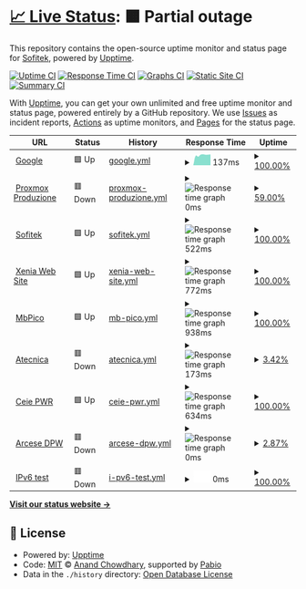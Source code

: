 # [📈 Live Status](https://status.sofitek.it): <!--live status--> **🟧 Partial outage**

This repository contains the open-source uptime monitor and status page for [Sofitek](https://status.sofitek.it), powered by [Upptime](https://github.com/upptime/upptime).

[![Uptime CI](https://github.com/Sofitek/upptime/workflows/Uptime%20CI/badge.svg)](https://github.com/Sofitek/upptime/actions?query=workflow%3A%22Uptime+CI%22)
[![Response Time CI](https://github.com/Sofitek/upptime/workflows/Response%20Time%20CI/badge.svg)](https://github.com/Sofitek/upptime/actions?query=workflow%3A%22Response+Time+CI%22)
[![Graphs CI](https://github.com/Sofitek/upptime/workflows/Graphs%20CI/badge.svg)](https://github.com/Sofitek/upptime/actions?query=workflow%3A%22Graphs+CI%22)
[![Static Site CI](https://github.com/Sofitek/upptime/workflows/Static%20Site%20CI/badge.svg)](https://github.com/Sofitek/upptime/actions?query=workflow%3A%22Static+Site+CI%22)
[![Summary CI](https://github.com/Sofitek/upptime/workflows/Summary%20CI/badge.svg)](https://github.com/Sofitek/upptime/actions?query=workflow%3A%22Summary+CI%22)

With [Upptime](https://upptime.js.org), you can get your own unlimited and free uptime monitor and status page, powered entirely by a GitHub repository. We use [Issues](https://github.com/Sofitek/upptime/issues) as incident reports, [Actions](https://github.com/Sofitek/upptime/actions) as uptime monitors, and [Pages](https://status.sofitek.it) for the status page.

<!--start: status pages-->
<!-- This summary is generated by Upptime (https://github.com/upptime/upptime) -->
<!-- Do not edit this manually, your changes will be overwritten -->
<!-- prettier-ignore -->
| URL | Status | History | Response Time | Uptime |
| --- | ------ | ------- | ------------- | ------ |
| <img alt="" src="https://icons.duckduckgo.com/ip3/www.google.com.ico" height="13"> [Google](https://www.google.com) | 🟩 Up | [google.yml](https://github.com/sofitekit/upptime/commits/HEAD/history/google.yml) | <details><summary><img alt="Response time graph" src="./graphs/google/response-time-week.png" height="20"> 137ms</summary><br><a href="https://status.sofitek.it/history/google"><img alt="Response time 137" src="https://img.shields.io/endpoint?url=https%3A%2F%2Fraw.githubusercontent.com%2Fsofitekit%2Fupptime%2FHEAD%2Fapi%2Fgoogle%2Fresponse-time.json"></a><br><a href="https://status.sofitek.it/history/google"><img alt="24-hour response time 137" src="https://img.shields.io/endpoint?url=https%3A%2F%2Fraw.githubusercontent.com%2Fsofitekit%2Fupptime%2FHEAD%2Fapi%2Fgoogle%2Fresponse-time-day.json"></a><br><a href="https://status.sofitek.it/history/google"><img alt="7-day response time 137" src="https://img.shields.io/endpoint?url=https%3A%2F%2Fraw.githubusercontent.com%2Fsofitekit%2Fupptime%2FHEAD%2Fapi%2Fgoogle%2Fresponse-time-week.json"></a><br><a href="https://status.sofitek.it/history/google"><img alt="30-day response time 137" src="https://img.shields.io/endpoint?url=https%3A%2F%2Fraw.githubusercontent.com%2Fsofitekit%2Fupptime%2FHEAD%2Fapi%2Fgoogle%2Fresponse-time-month.json"></a><br><a href="https://status.sofitek.it/history/google"><img alt="1-year response time 137" src="https://img.shields.io/endpoint?url=https%3A%2F%2Fraw.githubusercontent.com%2Fsofitekit%2Fupptime%2FHEAD%2Fapi%2Fgoogle%2Fresponse-time-year.json"></a></details> | <details><summary><a href="https://status.sofitek.it/history/google">100.00%</a></summary><a href="https://status.sofitek.it/history/google"><img alt="All-time uptime 100.00%" src="https://img.shields.io/endpoint?url=https%3A%2F%2Fraw.githubusercontent.com%2Fsofitekit%2Fupptime%2FHEAD%2Fapi%2Fgoogle%2Fuptime.json"></a><br><a href="https://status.sofitek.it/history/google"><img alt="24-hour uptime 100.00%" src="https://img.shields.io/endpoint?url=https%3A%2F%2Fraw.githubusercontent.com%2Fsofitekit%2Fupptime%2FHEAD%2Fapi%2Fgoogle%2Fuptime-day.json"></a><br><a href="https://status.sofitek.it/history/google"><img alt="7-day uptime 100.00%" src="https://img.shields.io/endpoint?url=https%3A%2F%2Fraw.githubusercontent.com%2Fsofitekit%2Fupptime%2FHEAD%2Fapi%2Fgoogle%2Fuptime-week.json"></a><br><a href="https://status.sofitek.it/history/google"><img alt="30-day uptime 100.00%" src="https://img.shields.io/endpoint?url=https%3A%2F%2Fraw.githubusercontent.com%2Fsofitekit%2Fupptime%2FHEAD%2Fapi%2Fgoogle%2Fuptime-month.json"></a><br><a href="https://status.sofitek.it/history/google"><img alt="1-year uptime 100.00%" src="https://img.shields.io/endpoint?url=https%3A%2F%2Fraw.githubusercontent.com%2Fsofitekit%2Fupptime%2FHEAD%2Fapi%2Fgoogle%2Fuptime-year.json"></a></details>
| <img alt="" src="https://icons.duckduckgo.com/ip3/pmx-master.sofitek.it.ico" height="13"> [Proxmox Produzione](https://pmx-master.sofitek.it) | 🟥 Down | [proxmox-produzione.yml](https://github.com/sofitekit/upptime/commits/HEAD/history/proxmox-produzione.yml) | <details><summary><img alt="Response time graph" src="./graphs/proxmox-produzione/response-time-week.png" height="20"> 0ms</summary><br><a href="https://status.sofitek.it/history/proxmox-produzione"><img alt="Response time 0" src="https://img.shields.io/endpoint?url=https%3A%2F%2Fraw.githubusercontent.com%2Fsofitekit%2Fupptime%2FHEAD%2Fapi%2Fproxmox-produzione%2Fresponse-time.json"></a><br><a href="https://status.sofitek.it/history/proxmox-produzione"><img alt="24-hour response time 0" src="https://img.shields.io/endpoint?url=https%3A%2F%2Fraw.githubusercontent.com%2Fsofitekit%2Fupptime%2FHEAD%2Fapi%2Fproxmox-produzione%2Fresponse-time-day.json"></a><br><a href="https://status.sofitek.it/history/proxmox-produzione"><img alt="7-day response time 0" src="https://img.shields.io/endpoint?url=https%3A%2F%2Fraw.githubusercontent.com%2Fsofitekit%2Fupptime%2FHEAD%2Fapi%2Fproxmox-produzione%2Fresponse-time-week.json"></a><br><a href="https://status.sofitek.it/history/proxmox-produzione"><img alt="30-day response time 0" src="https://img.shields.io/endpoint?url=https%3A%2F%2Fraw.githubusercontent.com%2Fsofitekit%2Fupptime%2FHEAD%2Fapi%2Fproxmox-produzione%2Fresponse-time-month.json"></a><br><a href="https://status.sofitek.it/history/proxmox-produzione"><img alt="1-year response time 0" src="https://img.shields.io/endpoint?url=https%3A%2F%2Fraw.githubusercontent.com%2Fsofitekit%2Fupptime%2FHEAD%2Fapi%2Fproxmox-produzione%2Fresponse-time-year.json"></a></details> | <details><summary><a href="https://status.sofitek.it/history/proxmox-produzione">59.00%</a></summary><a href="https://status.sofitek.it/history/proxmox-produzione"><img alt="All-time uptime 59.00%" src="https://img.shields.io/endpoint?url=https%3A%2F%2Fraw.githubusercontent.com%2Fsofitekit%2Fupptime%2FHEAD%2Fapi%2Fproxmox-produzione%2Fuptime.json"></a><br><a href="https://status.sofitek.it/history/proxmox-produzione"><img alt="24-hour uptime 59.00%" src="https://img.shields.io/endpoint?url=https%3A%2F%2Fraw.githubusercontent.com%2Fsofitekit%2Fupptime%2FHEAD%2Fapi%2Fproxmox-produzione%2Fuptime-day.json"></a><br><a href="https://status.sofitek.it/history/proxmox-produzione"><img alt="7-day uptime 59.00%" src="https://img.shields.io/endpoint?url=https%3A%2F%2Fraw.githubusercontent.com%2Fsofitekit%2Fupptime%2FHEAD%2Fapi%2Fproxmox-produzione%2Fuptime-week.json"></a><br><a href="https://status.sofitek.it/history/proxmox-produzione"><img alt="30-day uptime 59.00%" src="https://img.shields.io/endpoint?url=https%3A%2F%2Fraw.githubusercontent.com%2Fsofitekit%2Fupptime%2FHEAD%2Fapi%2Fproxmox-produzione%2Fuptime-month.json"></a><br><a href="https://status.sofitek.it/history/proxmox-produzione"><img alt="1-year uptime 59.00%" src="https://img.shields.io/endpoint?url=https%3A%2F%2Fraw.githubusercontent.com%2Fsofitekit%2Fupptime%2FHEAD%2Fapi%2Fproxmox-produzione%2Fuptime-year.json"></a></details>
| <img alt="" src="https://icons.duckduckgo.com/ip3/sofitek.it.ico" height="13"> [Sofitek](https://sofitek.it) | 🟩 Up | [sofitek.yml](https://github.com/sofitekit/upptime/commits/HEAD/history/sofitek.yml) | <details><summary><img alt="Response time graph" src="./graphs/sofitek/response-time-week.png" height="20"> 522ms</summary><br><a href="https://status.sofitek.it/history/sofitek"><img alt="Response time 522" src="https://img.shields.io/endpoint?url=https%3A%2F%2Fraw.githubusercontent.com%2Fsofitekit%2Fupptime%2FHEAD%2Fapi%2Fsofitek%2Fresponse-time.json"></a><br><a href="https://status.sofitek.it/history/sofitek"><img alt="24-hour response time 522" src="https://img.shields.io/endpoint?url=https%3A%2F%2Fraw.githubusercontent.com%2Fsofitekit%2Fupptime%2FHEAD%2Fapi%2Fsofitek%2Fresponse-time-day.json"></a><br><a href="https://status.sofitek.it/history/sofitek"><img alt="7-day response time 522" src="https://img.shields.io/endpoint?url=https%3A%2F%2Fraw.githubusercontent.com%2Fsofitekit%2Fupptime%2FHEAD%2Fapi%2Fsofitek%2Fresponse-time-week.json"></a><br><a href="https://status.sofitek.it/history/sofitek"><img alt="30-day response time 522" src="https://img.shields.io/endpoint?url=https%3A%2F%2Fraw.githubusercontent.com%2Fsofitekit%2Fupptime%2FHEAD%2Fapi%2Fsofitek%2Fresponse-time-month.json"></a><br><a href="https://status.sofitek.it/history/sofitek"><img alt="1-year response time 522" src="https://img.shields.io/endpoint?url=https%3A%2F%2Fraw.githubusercontent.com%2Fsofitekit%2Fupptime%2FHEAD%2Fapi%2Fsofitek%2Fresponse-time-year.json"></a></details> | <details><summary><a href="https://status.sofitek.it/history/sofitek">100.00%</a></summary><a href="https://status.sofitek.it/history/sofitek"><img alt="All-time uptime 100.00%" src="https://img.shields.io/endpoint?url=https%3A%2F%2Fraw.githubusercontent.com%2Fsofitekit%2Fupptime%2FHEAD%2Fapi%2Fsofitek%2Fuptime.json"></a><br><a href="https://status.sofitek.it/history/sofitek"><img alt="24-hour uptime 100.00%" src="https://img.shields.io/endpoint?url=https%3A%2F%2Fraw.githubusercontent.com%2Fsofitekit%2Fupptime%2FHEAD%2Fapi%2Fsofitek%2Fuptime-day.json"></a><br><a href="https://status.sofitek.it/history/sofitek"><img alt="7-day uptime 100.00%" src="https://img.shields.io/endpoint?url=https%3A%2F%2Fraw.githubusercontent.com%2Fsofitekit%2Fupptime%2FHEAD%2Fapi%2Fsofitek%2Fuptime-week.json"></a><br><a href="https://status.sofitek.it/history/sofitek"><img alt="30-day uptime 100.00%" src="https://img.shields.io/endpoint?url=https%3A%2F%2Fraw.githubusercontent.com%2Fsofitekit%2Fupptime%2FHEAD%2Fapi%2Fsofitek%2Fuptime-month.json"></a><br><a href="https://status.sofitek.it/history/sofitek"><img alt="1-year uptime 100.00%" src="https://img.shields.io/endpoint?url=https%3A%2F%2Fraw.githubusercontent.com%2Fsofitekit%2Fupptime%2FHEAD%2Fapi%2Fsofitek%2Fuptime-year.json"></a></details>
| <img alt="" src="https://icons.duckduckgo.com/ip3/www.xeniahs.com.ico" height="13"> [Xenia Web Site](https://www.xeniahs.com) | 🟩 Up | [xenia-web-site.yml](https://github.com/sofitekit/upptime/commits/HEAD/history/xenia-web-site.yml) | <details><summary><img alt="Response time graph" src="./graphs/xenia-web-site/response-time-week.png" height="20"> 772ms</summary><br><a href="https://status.sofitek.it/history/xenia-web-site"><img alt="Response time 772" src="https://img.shields.io/endpoint?url=https%3A%2F%2Fraw.githubusercontent.com%2Fsofitekit%2Fupptime%2FHEAD%2Fapi%2Fxenia-web-site%2Fresponse-time.json"></a><br><a href="https://status.sofitek.it/history/xenia-web-site"><img alt="24-hour response time 772" src="https://img.shields.io/endpoint?url=https%3A%2F%2Fraw.githubusercontent.com%2Fsofitekit%2Fupptime%2FHEAD%2Fapi%2Fxenia-web-site%2Fresponse-time-day.json"></a><br><a href="https://status.sofitek.it/history/xenia-web-site"><img alt="7-day response time 772" src="https://img.shields.io/endpoint?url=https%3A%2F%2Fraw.githubusercontent.com%2Fsofitekit%2Fupptime%2FHEAD%2Fapi%2Fxenia-web-site%2Fresponse-time-week.json"></a><br><a href="https://status.sofitek.it/history/xenia-web-site"><img alt="30-day response time 772" src="https://img.shields.io/endpoint?url=https%3A%2F%2Fraw.githubusercontent.com%2Fsofitekit%2Fupptime%2FHEAD%2Fapi%2Fxenia-web-site%2Fresponse-time-month.json"></a><br><a href="https://status.sofitek.it/history/xenia-web-site"><img alt="1-year response time 772" src="https://img.shields.io/endpoint?url=https%3A%2F%2Fraw.githubusercontent.com%2Fsofitekit%2Fupptime%2FHEAD%2Fapi%2Fxenia-web-site%2Fresponse-time-year.json"></a></details> | <details><summary><a href="https://status.sofitek.it/history/xenia-web-site">100.00%</a></summary><a href="https://status.sofitek.it/history/xenia-web-site"><img alt="All-time uptime 100.00%" src="https://img.shields.io/endpoint?url=https%3A%2F%2Fraw.githubusercontent.com%2Fsofitekit%2Fupptime%2FHEAD%2Fapi%2Fxenia-web-site%2Fuptime.json"></a><br><a href="https://status.sofitek.it/history/xenia-web-site"><img alt="24-hour uptime 100.00%" src="https://img.shields.io/endpoint?url=https%3A%2F%2Fraw.githubusercontent.com%2Fsofitekit%2Fupptime%2FHEAD%2Fapi%2Fxenia-web-site%2Fuptime-day.json"></a><br><a href="https://status.sofitek.it/history/xenia-web-site"><img alt="7-day uptime 100.00%" src="https://img.shields.io/endpoint?url=https%3A%2F%2Fraw.githubusercontent.com%2Fsofitekit%2Fupptime%2FHEAD%2Fapi%2Fxenia-web-site%2Fuptime-week.json"></a><br><a href="https://status.sofitek.it/history/xenia-web-site"><img alt="30-day uptime 100.00%" src="https://img.shields.io/endpoint?url=https%3A%2F%2Fraw.githubusercontent.com%2Fsofitekit%2Fupptime%2FHEAD%2Fapi%2Fxenia-web-site%2Fuptime-month.json"></a><br><a href="https://status.sofitek.it/history/xenia-web-site"><img alt="1-year uptime 100.00%" src="https://img.shields.io/endpoint?url=https%3A%2F%2Fraw.githubusercontent.com%2Fsofitekit%2Fupptime%2FHEAD%2Fapi%2Fxenia-web-site%2Fuptime-year.json"></a></details>
| <img alt="" src="https://icons.duckduckgo.com/ip3/www.mbpico.it.ico" height="13"> [MbPico](https://www.mbpico.it) | 🟩 Up | [mb-pico.yml](https://github.com/sofitekit/upptime/commits/HEAD/history/mb-pico.yml) | <details><summary><img alt="Response time graph" src="./graphs/mb-pico/response-time-week.png" height="20"> 938ms</summary><br><a href="https://status.sofitek.it/history/mb-pico"><img alt="Response time 938" src="https://img.shields.io/endpoint?url=https%3A%2F%2Fraw.githubusercontent.com%2Fsofitekit%2Fupptime%2FHEAD%2Fapi%2Fmb-pico%2Fresponse-time.json"></a><br><a href="https://status.sofitek.it/history/mb-pico"><img alt="24-hour response time 938" src="https://img.shields.io/endpoint?url=https%3A%2F%2Fraw.githubusercontent.com%2Fsofitekit%2Fupptime%2FHEAD%2Fapi%2Fmb-pico%2Fresponse-time-day.json"></a><br><a href="https://status.sofitek.it/history/mb-pico"><img alt="7-day response time 938" src="https://img.shields.io/endpoint?url=https%3A%2F%2Fraw.githubusercontent.com%2Fsofitekit%2Fupptime%2FHEAD%2Fapi%2Fmb-pico%2Fresponse-time-week.json"></a><br><a href="https://status.sofitek.it/history/mb-pico"><img alt="30-day response time 938" src="https://img.shields.io/endpoint?url=https%3A%2F%2Fraw.githubusercontent.com%2Fsofitekit%2Fupptime%2FHEAD%2Fapi%2Fmb-pico%2Fresponse-time-month.json"></a><br><a href="https://status.sofitek.it/history/mb-pico"><img alt="1-year response time 938" src="https://img.shields.io/endpoint?url=https%3A%2F%2Fraw.githubusercontent.com%2Fsofitekit%2Fupptime%2FHEAD%2Fapi%2Fmb-pico%2Fresponse-time-year.json"></a></details> | <details><summary><a href="https://status.sofitek.it/history/mb-pico">100.00%</a></summary><a href="https://status.sofitek.it/history/mb-pico"><img alt="All-time uptime 100.00%" src="https://img.shields.io/endpoint?url=https%3A%2F%2Fraw.githubusercontent.com%2Fsofitekit%2Fupptime%2FHEAD%2Fapi%2Fmb-pico%2Fuptime.json"></a><br><a href="https://status.sofitek.it/history/mb-pico"><img alt="24-hour uptime 100.00%" src="https://img.shields.io/endpoint?url=https%3A%2F%2Fraw.githubusercontent.com%2Fsofitekit%2Fupptime%2FHEAD%2Fapi%2Fmb-pico%2Fuptime-day.json"></a><br><a href="https://status.sofitek.it/history/mb-pico"><img alt="7-day uptime 100.00%" src="https://img.shields.io/endpoint?url=https%3A%2F%2Fraw.githubusercontent.com%2Fsofitekit%2Fupptime%2FHEAD%2Fapi%2Fmb-pico%2Fuptime-week.json"></a><br><a href="https://status.sofitek.it/history/mb-pico"><img alt="30-day uptime 100.00%" src="https://img.shields.io/endpoint?url=https%3A%2F%2Fraw.githubusercontent.com%2Fsofitekit%2Fupptime%2FHEAD%2Fapi%2Fmb-pico%2Fuptime-month.json"></a><br><a href="https://status.sofitek.it/history/mb-pico"><img alt="1-year uptime 100.00%" src="https://img.shields.io/endpoint?url=https%3A%2F%2Fraw.githubusercontent.com%2Fsofitekit%2Fupptime%2FHEAD%2Fapi%2Fmb-pico%2Fuptime-year.json"></a></details>
| <img alt="" src="https://icons.duckduckgo.com/ip3/www.atecnica.it.ico" height="13"> [Atecnica](https://www.atecnica.it) | 🟥 Down | [atecnica.yml](https://github.com/sofitekit/upptime/commits/HEAD/history/atecnica.yml) | <details><summary><img alt="Response time graph" src="./graphs/atecnica/response-time-week.png" height="20"> 173ms</summary><br><a href="https://status.sofitek.it/history/atecnica"><img alt="Response time 173" src="https://img.shields.io/endpoint?url=https%3A%2F%2Fraw.githubusercontent.com%2Fsofitekit%2Fupptime%2FHEAD%2Fapi%2Fatecnica%2Fresponse-time.json"></a><br><a href="https://status.sofitek.it/history/atecnica"><img alt="24-hour response time 173" src="https://img.shields.io/endpoint?url=https%3A%2F%2Fraw.githubusercontent.com%2Fsofitekit%2Fupptime%2FHEAD%2Fapi%2Fatecnica%2Fresponse-time-day.json"></a><br><a href="https://status.sofitek.it/history/atecnica"><img alt="7-day response time 173" src="https://img.shields.io/endpoint?url=https%3A%2F%2Fraw.githubusercontent.com%2Fsofitekit%2Fupptime%2FHEAD%2Fapi%2Fatecnica%2Fresponse-time-week.json"></a><br><a href="https://status.sofitek.it/history/atecnica"><img alt="30-day response time 173" src="https://img.shields.io/endpoint?url=https%3A%2F%2Fraw.githubusercontent.com%2Fsofitekit%2Fupptime%2FHEAD%2Fapi%2Fatecnica%2Fresponse-time-month.json"></a><br><a href="https://status.sofitek.it/history/atecnica"><img alt="1-year response time 173" src="https://img.shields.io/endpoint?url=https%3A%2F%2Fraw.githubusercontent.com%2Fsofitekit%2Fupptime%2FHEAD%2Fapi%2Fatecnica%2Fresponse-time-year.json"></a></details> | <details><summary><a href="https://status.sofitek.it/history/atecnica">3.42%</a></summary><a href="https://status.sofitek.it/history/atecnica"><img alt="All-time uptime 3.42%" src="https://img.shields.io/endpoint?url=https%3A%2F%2Fraw.githubusercontent.com%2Fsofitekit%2Fupptime%2FHEAD%2Fapi%2Fatecnica%2Fuptime.json"></a><br><a href="https://status.sofitek.it/history/atecnica"><img alt="24-hour uptime 3.42%" src="https://img.shields.io/endpoint?url=https%3A%2F%2Fraw.githubusercontent.com%2Fsofitekit%2Fupptime%2FHEAD%2Fapi%2Fatecnica%2Fuptime-day.json"></a><br><a href="https://status.sofitek.it/history/atecnica"><img alt="7-day uptime 3.42%" src="https://img.shields.io/endpoint?url=https%3A%2F%2Fraw.githubusercontent.com%2Fsofitekit%2Fupptime%2FHEAD%2Fapi%2Fatecnica%2Fuptime-week.json"></a><br><a href="https://status.sofitek.it/history/atecnica"><img alt="30-day uptime 3.42%" src="https://img.shields.io/endpoint?url=https%3A%2F%2Fraw.githubusercontent.com%2Fsofitekit%2Fupptime%2FHEAD%2Fapi%2Fatecnica%2Fuptime-month.json"></a><br><a href="https://status.sofitek.it/history/atecnica"><img alt="1-year uptime 3.42%" src="https://img.shields.io/endpoint?url=https%3A%2F%2Fraw.githubusercontent.com%2Fsofitekit%2Fupptime%2FHEAD%2Fapi%2Fatecnica%2Fuptime-year.json"></a></details>
| <img alt="" src="https://icons.duckduckgo.com/ip3/management.ceiepower.it.ico" height="13"> [Ceie PWR](https://management.ceiepower.it) | 🟩 Up | [ceie-pwr.yml](https://github.com/sofitekit/upptime/commits/HEAD/history/ceie-pwr.yml) | <details><summary><img alt="Response time graph" src="./graphs/ceie-pwr/response-time-week.png" height="20"> 634ms</summary><br><a href="https://status.sofitek.it/history/ceie-pwr"><img alt="Response time 634" src="https://img.shields.io/endpoint?url=https%3A%2F%2Fraw.githubusercontent.com%2Fsofitekit%2Fupptime%2FHEAD%2Fapi%2Fceie-pwr%2Fresponse-time.json"></a><br><a href="https://status.sofitek.it/history/ceie-pwr"><img alt="24-hour response time 634" src="https://img.shields.io/endpoint?url=https%3A%2F%2Fraw.githubusercontent.com%2Fsofitekit%2Fupptime%2FHEAD%2Fapi%2Fceie-pwr%2Fresponse-time-day.json"></a><br><a href="https://status.sofitek.it/history/ceie-pwr"><img alt="7-day response time 634" src="https://img.shields.io/endpoint?url=https%3A%2F%2Fraw.githubusercontent.com%2Fsofitekit%2Fupptime%2FHEAD%2Fapi%2Fceie-pwr%2Fresponse-time-week.json"></a><br><a href="https://status.sofitek.it/history/ceie-pwr"><img alt="30-day response time 634" src="https://img.shields.io/endpoint?url=https%3A%2F%2Fraw.githubusercontent.com%2Fsofitekit%2Fupptime%2FHEAD%2Fapi%2Fceie-pwr%2Fresponse-time-month.json"></a><br><a href="https://status.sofitek.it/history/ceie-pwr"><img alt="1-year response time 634" src="https://img.shields.io/endpoint?url=https%3A%2F%2Fraw.githubusercontent.com%2Fsofitekit%2Fupptime%2FHEAD%2Fapi%2Fceie-pwr%2Fresponse-time-year.json"></a></details> | <details><summary><a href="https://status.sofitek.it/history/ceie-pwr">100.00%</a></summary><a href="https://status.sofitek.it/history/ceie-pwr"><img alt="All-time uptime 100.00%" src="https://img.shields.io/endpoint?url=https%3A%2F%2Fraw.githubusercontent.com%2Fsofitekit%2Fupptime%2FHEAD%2Fapi%2Fceie-pwr%2Fuptime.json"></a><br><a href="https://status.sofitek.it/history/ceie-pwr"><img alt="24-hour uptime 100.00%" src="https://img.shields.io/endpoint?url=https%3A%2F%2Fraw.githubusercontent.com%2Fsofitekit%2Fupptime%2FHEAD%2Fapi%2Fceie-pwr%2Fuptime-day.json"></a><br><a href="https://status.sofitek.it/history/ceie-pwr"><img alt="7-day uptime 100.00%" src="https://img.shields.io/endpoint?url=https%3A%2F%2Fraw.githubusercontent.com%2Fsofitekit%2Fupptime%2FHEAD%2Fapi%2Fceie-pwr%2Fuptime-week.json"></a><br><a href="https://status.sofitek.it/history/ceie-pwr"><img alt="30-day uptime 100.00%" src="https://img.shields.io/endpoint?url=https%3A%2F%2Fraw.githubusercontent.com%2Fsofitekit%2Fupptime%2FHEAD%2Fapi%2Fceie-pwr%2Fuptime-month.json"></a><br><a href="https://status.sofitek.it/history/ceie-pwr"><img alt="1-year uptime 100.00%" src="https://img.shields.io/endpoint?url=https%3A%2F%2Fraw.githubusercontent.com%2Fsofitekit%2Fupptime%2FHEAD%2Fapi%2Fceie-pwr%2Fuptime-year.json"></a></details>
| <img alt="" src="https://icons.duckduckgo.com/ip3/gespre.arcedpworld.com.ico" height="13"> [Arcese DPW](https://gespre.arcedpworld.com) | 🟥 Down | [arcese-dpw.yml](https://github.com/sofitekit/upptime/commits/HEAD/history/arcese-dpw.yml) | <details><summary><img alt="Response time graph" src="./graphs/arcese-dpw/response-time-week.png" height="20"> 0ms</summary><br><a href="https://status.sofitek.it/history/arcese-dpw"><img alt="Response time 0" src="https://img.shields.io/endpoint?url=https%3A%2F%2Fraw.githubusercontent.com%2Fsofitekit%2Fupptime%2FHEAD%2Fapi%2Farcese-dpw%2Fresponse-time.json"></a><br><a href="https://status.sofitek.it/history/arcese-dpw"><img alt="24-hour response time 0" src="https://img.shields.io/endpoint?url=https%3A%2F%2Fraw.githubusercontent.com%2Fsofitekit%2Fupptime%2FHEAD%2Fapi%2Farcese-dpw%2Fresponse-time-day.json"></a><br><a href="https://status.sofitek.it/history/arcese-dpw"><img alt="7-day response time 0" src="https://img.shields.io/endpoint?url=https%3A%2F%2Fraw.githubusercontent.com%2Fsofitekit%2Fupptime%2FHEAD%2Fapi%2Farcese-dpw%2Fresponse-time-week.json"></a><br><a href="https://status.sofitek.it/history/arcese-dpw"><img alt="30-day response time 0" src="https://img.shields.io/endpoint?url=https%3A%2F%2Fraw.githubusercontent.com%2Fsofitekit%2Fupptime%2FHEAD%2Fapi%2Farcese-dpw%2Fresponse-time-month.json"></a><br><a href="https://status.sofitek.it/history/arcese-dpw"><img alt="1-year response time 0" src="https://img.shields.io/endpoint?url=https%3A%2F%2Fraw.githubusercontent.com%2Fsofitekit%2Fupptime%2FHEAD%2Fapi%2Farcese-dpw%2Fresponse-time-year.json"></a></details> | <details><summary><a href="https://status.sofitek.it/history/arcese-dpw">2.87%</a></summary><a href="https://status.sofitek.it/history/arcese-dpw"><img alt="All-time uptime 2.87%" src="https://img.shields.io/endpoint?url=https%3A%2F%2Fraw.githubusercontent.com%2Fsofitekit%2Fupptime%2FHEAD%2Fapi%2Farcese-dpw%2Fuptime.json"></a><br><a href="https://status.sofitek.it/history/arcese-dpw"><img alt="24-hour uptime 2.87%" src="https://img.shields.io/endpoint?url=https%3A%2F%2Fraw.githubusercontent.com%2Fsofitekit%2Fupptime%2FHEAD%2Fapi%2Farcese-dpw%2Fuptime-day.json"></a><br><a href="https://status.sofitek.it/history/arcese-dpw"><img alt="7-day uptime 2.87%" src="https://img.shields.io/endpoint?url=https%3A%2F%2Fraw.githubusercontent.com%2Fsofitekit%2Fupptime%2FHEAD%2Fapi%2Farcese-dpw%2Fuptime-week.json"></a><br><a href="https://status.sofitek.it/history/arcese-dpw"><img alt="30-day uptime 2.87%" src="https://img.shields.io/endpoint?url=https%3A%2F%2Fraw.githubusercontent.com%2Fsofitekit%2Fupptime%2FHEAD%2Fapi%2Farcese-dpw%2Fuptime-month.json"></a><br><a href="https://status.sofitek.it/history/arcese-dpw"><img alt="1-year uptime 2.87%" src="https://img.shields.io/endpoint?url=https%3A%2F%2Fraw.githubusercontent.com%2Fsofitekit%2Fupptime%2FHEAD%2Fapi%2Farcese-dpw%2Fuptime-year.json"></a></details>
| <img alt="" src="https://icons.duckduckgo.com/ip3/null.ico" height="13"> [IPv6 test](forwardemail.net) | 🟥 Down | [i-pv6-test.yml](https://github.com/sofitekit/upptime/commits/HEAD/history/i-pv6-test.yml) | <details><summary><img alt="Response time graph" src="./graphs/i-pv6-test/response-time-week.png" height="20"> 0ms</summary><br><a href="https://status.sofitek.it/history/i-pv6-test"><img alt="Response time 0" src="https://img.shields.io/endpoint?url=https%3A%2F%2Fraw.githubusercontent.com%2Fsofitekit%2Fupptime%2FHEAD%2Fapi%2Fi-pv6-test%2Fresponse-time.json"></a><br><a href="https://status.sofitek.it/history/i-pv6-test"><img alt="24-hour response time 0" src="https://img.shields.io/endpoint?url=https%3A%2F%2Fraw.githubusercontent.com%2Fsofitekit%2Fupptime%2FHEAD%2Fapi%2Fi-pv6-test%2Fresponse-time-day.json"></a><br><a href="https://status.sofitek.it/history/i-pv6-test"><img alt="7-day response time 0" src="https://img.shields.io/endpoint?url=https%3A%2F%2Fraw.githubusercontent.com%2Fsofitekit%2Fupptime%2FHEAD%2Fapi%2Fi-pv6-test%2Fresponse-time-week.json"></a><br><a href="https://status.sofitek.it/history/i-pv6-test"><img alt="30-day response time 0" src="https://img.shields.io/endpoint?url=https%3A%2F%2Fraw.githubusercontent.com%2Fsofitekit%2Fupptime%2FHEAD%2Fapi%2Fi-pv6-test%2Fresponse-time-month.json"></a><br><a href="https://status.sofitek.it/history/i-pv6-test"><img alt="1-year response time 0" src="https://img.shields.io/endpoint?url=https%3A%2F%2Fraw.githubusercontent.com%2Fsofitekit%2Fupptime%2FHEAD%2Fapi%2Fi-pv6-test%2Fresponse-time-year.json"></a></details> | <details><summary><a href="https://status.sofitek.it/history/i-pv6-test">100.00%</a></summary><a href="https://status.sofitek.it/history/i-pv6-test"><img alt="All-time uptime 100.00%" src="https://img.shields.io/endpoint?url=https%3A%2F%2Fraw.githubusercontent.com%2Fsofitekit%2Fupptime%2FHEAD%2Fapi%2Fi-pv6-test%2Fuptime.json"></a><br><a href="https://status.sofitek.it/history/i-pv6-test"><img alt="24-hour uptime 100.00%" src="https://img.shields.io/endpoint?url=https%3A%2F%2Fraw.githubusercontent.com%2Fsofitekit%2Fupptime%2FHEAD%2Fapi%2Fi-pv6-test%2Fuptime-day.json"></a><br><a href="https://status.sofitek.it/history/i-pv6-test"><img alt="7-day uptime 100.00%" src="https://img.shields.io/endpoint?url=https%3A%2F%2Fraw.githubusercontent.com%2Fsofitekit%2Fupptime%2FHEAD%2Fapi%2Fi-pv6-test%2Fuptime-week.json"></a><br><a href="https://status.sofitek.it/history/i-pv6-test"><img alt="30-day uptime 100.00%" src="https://img.shields.io/endpoint?url=https%3A%2F%2Fraw.githubusercontent.com%2Fsofitekit%2Fupptime%2FHEAD%2Fapi%2Fi-pv6-test%2Fuptime-month.json"></a><br><a href="https://status.sofitek.it/history/i-pv6-test"><img alt="1-year uptime 100.00%" src="https://img.shields.io/endpoint?url=https%3A%2F%2Fraw.githubusercontent.com%2Fsofitekit%2Fupptime%2FHEAD%2Fapi%2Fi-pv6-test%2Fuptime-year.json"></a></details>

<!--end: status pages-->

[**Visit our status website →**](https://status.sofitek.it)

## 📄 License

- Powered by: [Upptime](https://github.com/upptime/upptime)
- Code: [MIT](./LICENSE) © [Anand Chowdhary](https://anandchowdhary.com), supported by [Pabio](https://pabio.com)
- Data in the `./history` directory: [Open Database License](https://opendatacommons.org/licenses/odbl/1-0/)
